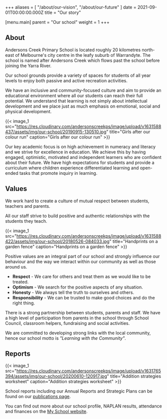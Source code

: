 +++
aliases = [ "/about/our-vision", "/about/our-future" ]
date = 2021-09-01T00:00:00.000Z
title = "Our story"

[menu.main]
parent = "Our school"
weight = 1
+++
## About

Andersons Creek Primary School is located roughly 20 kilometres north-east of Melbourne's city centre in the leafy suburb of Warrandyte. The school is named after Andersons Creek which flows past the school before joining the Yarra River.

Our school grounds provide a variety of spaces for students of all year levels to enjoy both passive and active recreation activities.

We have an inclusive and community-focused culture and aim to provide an educational environment where all our students can reach their full potential. We understand that learning is not simply about intellectual development and we place just as much emphasis on emotional, social and physical development.

{{< image_1 src="https://res.cloudinary.com/andersonscreekps/image/upload/v1631588437/assets/img/our-school/20190915-130510.jpg" title="Girls after our colour run" caption="Girls after our colour run" >}}

Our key academic focus is on high achievement in numeracy and literacy and we strive for excellence in education. We achieve this by having engaged, optimistic, motivated and independent learners who are confident about their future. We have high expectations for students and provide a curriculum where children experience differentiated learning and open-ended tasks that promote inquiry in learning.

## Values

We work hard to create a culture of mutual respect between students, teachers and parents.

All our staff strive to build positive and authentic relationships with the students they teach.

{{< image_1 src="https://res.cloudinary.com/andersonscreekps/image/upload/v1631588422/assets/img/our-school/20180526-084033.jpg" title="Handprints on a garden fence" caption="Handprints on a garden fence" >}}

Positive values are an integral part of our school and strongly influence our behaviour and the way we interact within our community as well as those around us.

* **Respect** - We care for others and treat them as we would like to be treated.
* **Optimism** - We search for the positive aspects of any situation.
* **Honesty** - We always tell the truth to ourselves and others.
* **Responsibility** - We can be trusted to make good choices and do the right thing.

There is a strong partnership between students, parents and staff. We have a high level of participation from parents in the school through School Council, classroom helpers, fundraising and social activities.

We are committed to developing strong links with the local community, hence our school motto is *"Learning with the Community"*.

## Reports
{{< image_1 src="https://res.cloudinary.com/andersonscreekps/image/upload/v1631765394/assets/img/our-school/20200610-120917.jpg" title="Addition strategies worksheet" caption="Addition strategies worksheet" >}}

School reports including our Annual Reports and Strategic Plans can be found on our [publications page](/publications/ "Publications").

You can find out more about our school profile, NAPLAN results, attendance and finances on the [My School website](https://www.myschool.edu.au/school/45019 "Anderson's Creek Primary School - My School").